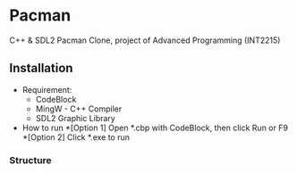 # Pacman
C++ & SDL2 Pacman Clone, project of Advanced Programming (INT2215)
## Installation
- Requirement:
  * CodeBlock
  * MingW - C++ Compiler
  * SDL2 Graphic Library
- How to run
  *[Option 1] Open *.cbp with CodeBlock, then click Run or F9
  *[Option 2] Click *.exe to run

### Structure
